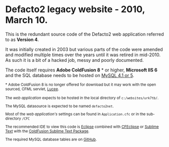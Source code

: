 # Defacto2 legacy website - 2010, March 10.

This is the redundant source code of the Defacto2 web application referred to as **Version 4**.

It was initially created in 2003 but various parts of the code were amended and modified multiple times over the years until it was retired in mid-2010. As such it is a bit of a hacked job, messy and poorly documented.

The code itself requires **Adobe ColdFusion 8** * or higher, **Microsoft IIS 6** and the SQL database needs to be hosted on 
[MySQL 4.1 or 5](http://downloads.mysql.com/archives/community/).

<small>* Adobe ColdFusion 8 is no longer offered for download but it may work with the open sourced, CFML servlet, [Lucee](http://lucee.org/).

The *web application* expects to be hosted in the local directory of `c:/websites/urk7tb/`.

The MySQL datasource is expected to be named `defacto2net`.

Most of the *web application's* settings can be found in `Application.cfc` or in the sub-directory `/CFC`

The recommended IDE to view this code is [Eclipse](https://eclipse.org/) combined with [CFEclipse](http://cfeclipse.org/) or [Sublime Text](https://www.sublimetext.com/) with the [ColdFusion Sublime Text Package](https://github.com/SublimeText/ColdFusion).

The required MySQL database tables are on [GitHub](https://github.com/Defacto2/defacto2-version4-mysql-databases).
